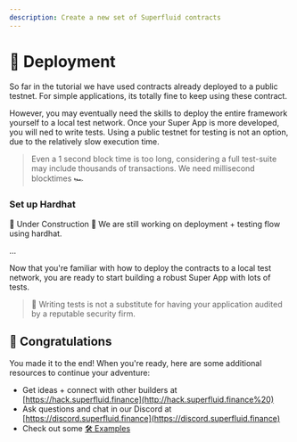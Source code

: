 ```yaml
---
description: Create a new set of Superfluid contracts
---
```


# 🤖 Deployment

So far in the tutorial we have used contracts already deployed to a public testnet. For simple applications, its totally fine to keep using these contract.

However, you may eventually need the skills to deploy the entire framework yourself to a local test network. Once your Super App is more developed, you will ned to write tests. Using a public testnet for testing is not an option, due to the relatively slow execution time. 

> Even a 1 second block time is too long, considering a full test-suite may include thousands of transactions. We need millisecond blocktimes 🏎

### Set up Hardhat

🚧 Under Construction 🚧  We are still working on deployment + testing flow using hardhat. 

...

Now that you're familiar with how to deploy the contracts to a local test network, you are ready to start building a robust Super App with lots of tests. 

> 🛑 Writing tests is not a substitute for having your application audited by a reputable security firm.



## 🎉 Congratulations 

You made it to the end! When you're ready, here are some additional resources to continue your adventure:

* Get ideas + connect with other builders at [https://hack.superfluid.finance](http://hack.superfluid.finance%20) 
* Ask questions and chat in our Discord at [https://discord.superfluid.finance](https://discord.superfluid.finance)
* Check out some [🛠️ Examples](../resources/examples.md)

